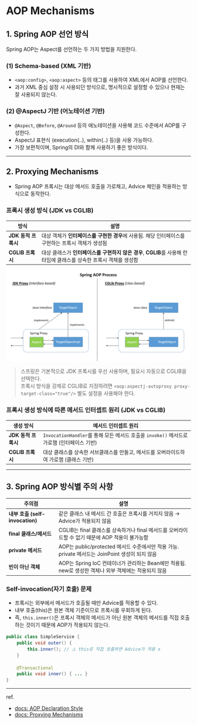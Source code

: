 # AOP Mechanisms
## 1. Spring AOP 선언 방식
Spring AOP는 Aspect를 선언하는 두 가지 방법을 지원한다.

### (1) Schema-based (XML 기반)
- `<aop:config>`, `<aop:aspect>` 등의 태그를 사용하여 XML에서 AOP를 선언한다.
- 과거 XML 중심 설정 시 사용되던 방식으로, 명시적으로 설정할 수 있으나 현재는 잘 사용되지 않는다.

### (2) @AspectJ 기반 (어노테이션 기반)
- `@Aspect`, `@Before`, `@Around` 등의 애노테이션을 사용해 코드 수준에서 AOP를 구성한다.
- AspectJ 표현식 (execution(..), within(..) 등)을 사용 가능하다.
- 가장 보편적이며, Spring의 DI와 함께 사용하기 좋은 방식이다.


---

## 2. Proxying Mechanisms
- Spring AOP 프록시는 대상 메서드 호출을 가로채고, Advice 체인을 적용하는 방식으로 동작한다.


### 프록시 생성 방식 (JDK vs CGLIB)

| 방식 | 설명 |
|------|------|
| **JDK 동적 프록시** | 대상 객체가 **인터페이스를 구현한 경우**에 사용됨. 해당 인터페이스를 구현하는 프록시 객체가 생성됨 |
| **CGLIB 프록시** | 대상 클래스가 **인터페이스를 구현하지 않은 경우**, **CGLIB**를 사용해 런타임에 클래스를 상속한 프록시 객체를 생성함 |


![spring-aop-process](img/KangJinJu/aop_process.png)


> 스프링은 기본적으로 JDK 프록시를 우선 사용하며, 필요시 자동으로 CGLIB을 선택한다.  
> 프록시 방식을 강제로 CGLIB로 지정하려면 `<aop:aspectj-autoproxy proxy-target-class="true"/>` 별도 설정을 사용해야 한다.


### 프록시 생성 방식에 따른 메서드 인터셉트 원리 (JDK vs CGLIB)

| 생성 방식 | 메서드 인터셉트 원리 |
|------|--------------------|
| **JDK 동적 프록시**  | `InvocationHandler`를 통해 모든 메서드 호출을 `invoke()` 메서드로 가로챔 (인터페이스 기반) |
| **CGLIB 프록시** | 대상 클래스를 상속한 서브클래스를 만들고, 메서드를 오버라이드하여 가로챔 (클래스 기반) |


---


## 3. Spring AOP 방식별 주의 사항

| 주의점 | 설명 |
|--------|------|
| **내부 호출 (self-invocation)** | 같은 클래스 내 메서드 간 호출은 프록시를 거치지 않음 → Advice가 적용되지 않음 |
| **final 클래스/메서드** | CGLIB는 final 클래스를 상속하거나 final 메서드를 오버라이드할 수 없기 때문에 AOP 적용이 불가능함 |
| **private 메서드** | AOP는 public/protected 메서드 수준에서만 적용 가능. private 메서드는 JoinPoint 생성이 되지 않음 |
| **빈이 아닌 객체** | AOP는 Spring IoC 컨테이너가 관리하는 Bean에만 적용됨. new로 생성한 객체나 외부 객체에는 적용되지 않음 |


### Self-invocation(자기 호출) 문제
- 프록시는 외부에서 메서드가 호출될 때만 Advice를 적용할 수 있다.
- 내부 호출(this)은 원본 객체 기준이므로 프록시를 우회하게 된다.
- 즉, `this.inner()`은 프록시 객체의 메서드가 아닌 원본 객체의 메서드를 직접 호출하는 것이기 때문에 AOP가 적용되지 않는다.

```java
public class SimpleService {
    public void outer() {
        this.inner(); // ⚠️ this로 직접 호출하면 Advice가 적용 x
    }

    @Transactional
    public void inner() { ... }
}

```

---
ref.
- [docs: AOP Declaration Style](https://docs.spring.io/spring-framework/reference/core/aop/choosing.html)
- [docs: Proxying Mechanisms](https://docs.spring.io/spring-framework/reference/core/aop/proxying.html)